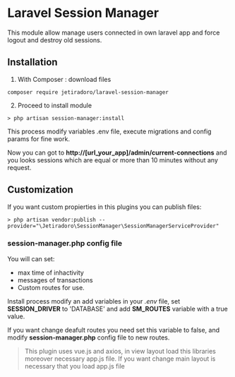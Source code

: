 # Laravel Session Manager

This module allow manage users connected in own laravel app and force logout and destroy old sessions.

## Installation

1.  With Composer : download files
```
composer require jetiradoro/laravel-session-manager
```

2. Proceed to install module
```
> php artisan session-manager:install
```
This process modify variables .env file, execute migrations and config params for fine work.


Now you can got to **http://[url_your_app]/admin/current-connections** and you looks sessions which are equal or more than 10 minutes without any request.

## Customization

If you want custom propierties in this plugins you can publish files:
```
> php artisan vendor:publish --provider="\Jetiradoro\SessionManager\SessionManagerServiceProvider"
```


### session-manager.php config file

You will can set:
* max time of inhactivity
* messages of transactions 
* Custom routes for use.

Install process modify an add variables in your *.env* file, set **SESSION_DRIVER** to 'DATABASE' and add **SM_ROUTES** variable with a true value. 

If you want change deafult routes you need set this variable to false, and modify **session-manager.php** config file to new routes.

> This plugin uses vue.js and axios, in view layout load this libraries moreover necessary app.js file. If you want change main layout is necessary that you load app.js file 
